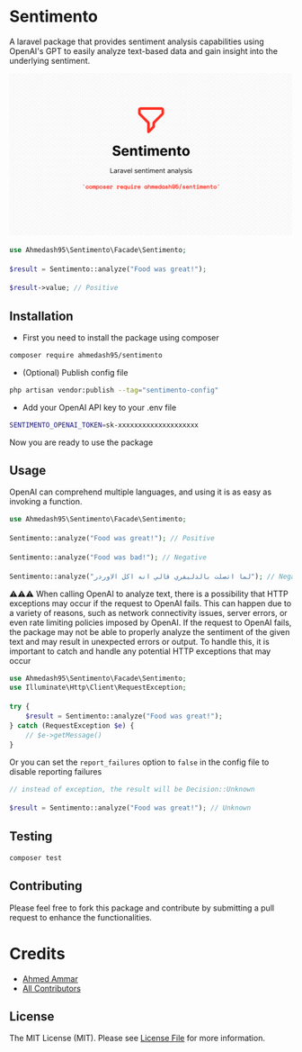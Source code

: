 # Sentimento
A laravel package that provides sentiment analysis capabilities using OpenAI's GPT to easily analyze text-based data and gain insight into the underlying sentiment.

![logo](logo.png)

```php
use Ahmedash95\Sentimento\Facade\Sentimento;

$result = Sentimento::analyze("Food was great!");

$result->value; // Positive
```


## Installation

- First you need to install the package using composer
```bash
composer require ahmedash95/sentimento
```
- (Optional) Publish config file
```bash
php artisan vendor:publish --tag="sentimento-config"
```
- Add your OpenAI API key to your .env file
```bash
SENTIMENTO_OPENAI_TOKEN=sk-xxxxxxxxxxxxxxxxxxxx
```

Now you are ready to use the package

## Usage

OpenAI can comprehend multiple languages, and using it is as easy as invoking a function.

```php
use Ahmedash95\Sentimento\Facade\Sentimento;

Sentimento::analyze("Food was great!"); // Positive

Sentimento::analyze("Food was bad!"); // Negative

Sentimento::analyze("لما اتصلت بالدليفري قالي انه اكل الاوردر"); // Negative
```

⚠️⚠️⚠️ When calling OpenAI to analyze text, there is a possibility that HTTP exceptions may occur if the request to OpenAI fails. This can happen due to a variety of reasons, such as network connectivity issues, server errors, or even rate limiting policies imposed by OpenAI. If the request to OpenAI fails, the package may not be able to properly analyze the sentiment of the given text and may result in unexpected errors or output. To handle this, it is important to catch and handle any potential HTTP exceptions that may occur
```php
use Ahmedash95\Sentimento\Facade\Sentimento;
use Illuminate\Http\Client\RequestException;

try {
    $result = Sentimento::analyze("Food was great!");
} catch (RequestException $e) {
    // $e->getMessage()
}
```

Or you can set the `report_failures` option to `false` in the config file to disable reporting failures
```php
// instead of exception, the result will be Decision::Unknown

$result = Sentimento::analyze("Food was great!"); // Unknown
```
## Testing

```bash
composer test
```

## Contributing
Please feel free to fork this package and contribute by submitting a pull request to enhance the functionalities.

# Credits
- [Ahmed Ammar](https://github.com/ahmedash95)
- [All Contributors](../../contributors)

## License
The MIT License (MIT). Please see [License File](LICENSE) for more information.